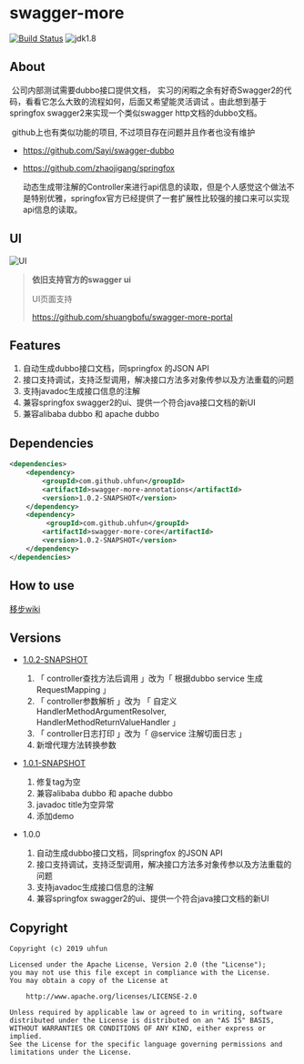 # swagger-more
[![Build Status](https://travis-ci.org/uhfun/swagger-more.svg?branch=master)](https://travis-ci.org/uhfun/swagger-more) ![jdk1.8](https://img.shields.io/badge/jdk-1.8-blue.svg) 

## About

​		公司内部测试需要dubbo接口提供文档， 实习的闲暇之余有好奇Swagger2的代码，看看它怎么大致的流程如何，后面又希望能灵活调试 。由此想到基于springfox swagger2来实现一个类似swagger http文档的dubbo文档。  

​        github上也有类似功能的项目, 不过项目存在问题并且作者也没有维护

* https://github.com/Sayi/swagger-dubbo

* https://github.com/zhaojigang/springfox

  动态生成带注解的Controller来进行api信息的读取，但是个人感觉这个做法不是特别优雅，springfox官方已经提供了一套扩展性比较强的接口来可以实现api信息的读取。



## UI

![UI](https://raw.githubusercontent.com/uhfun/swagger-more/master/ui.png)

> **依旧支持官方的swagger ui**
>
> UI页面支持
>
>  https://github.com/shuangbofu/swagger-more-portal

## Features

1. 自动生成dubbo接口文档，同springfox 的JSON API
2. 接口支持调试，支持泛型调用，解决接口方法多对象传参以及方法重载的问题
3. 支持javadoc生成接口信息的注解
4. 兼容springfox swagger2的ui、提供一个符合java接口文档的新UI
5. 兼容alibaba dubbo 和 apache dubbo


## Dependencies

```xml
<dependencies>
    <dependency>
        <groupId>com.github.uhfun</groupId>
        <artifactId>swagger-more-annotations</artifactId>
        <version>1.0.2-SNAPSHOT</version>
    </dependency>
    <dependency>
         <groupId>com.github.uhfun</groupId>
        <artifactId>swagger-more-core</artifactId>
        <version>1.0.2-SNAPSHOT</version>
    </dependency>
</dependencies>
```


## How to use

[移步wiki](https://github.com/uhfun/swagger-more/wiki/How-to-use)

## Versions

- [1.0.2-SNAPSHOT](https://github.com/uhfun/swagger-more/tree/1.0.2-SNAPSHOT)
    1. 「 controller查找方法后调用 」改为「 根据dubbo service 生成 RequestMapping 」    
    2. 「 controller参数解析 」改为 「 自定义HandlerMethodArgumentResolver, HandlerMethodReturnValueHandler 」    
    3. 「 controller日志打印 」改为「 @service 注解切面日志 」    
    4.  新增代理方法转换参数    

- [1.0.1-SNAPSHOT](https://github.com/uhfun/swagger-more/tree/1.0.1-SNAPSHOT)
    1. 修复tag为空
    2. 兼容alibaba dubbo 和 apache dubbo
    3. javadoc title为空异常
    4. 添加demo

- 1.0.0
    1. 自动生成dubbo接口文档，同springfox 的JSON API
    2. 接口支持调试，支持泛型调用，解决接口方法多对象传参以及方法重载的问题
    3. 支持javadoc生成接口信息的注解
    4. 兼容springfox swagger2的ui、提供一个符合java接口文档的新UI


## Copyright

```
Copyright (c) 2019 uhfun

Licensed under the Apache License, Version 2.0 (the "License");
you may not use this file except in compliance with the License.
You may obtain a copy of the License at

    http://www.apache.org/licenses/LICENSE-2.0

Unless required by applicable law or agreed to in writing, software
distributed under the License is distributed on an "AS IS" BASIS,
WITHOUT WARRANTIES OR CONDITIONS OF ANY KIND, either express or implied.
See the License for the specific language governing permissions and
limitations under the License.
```